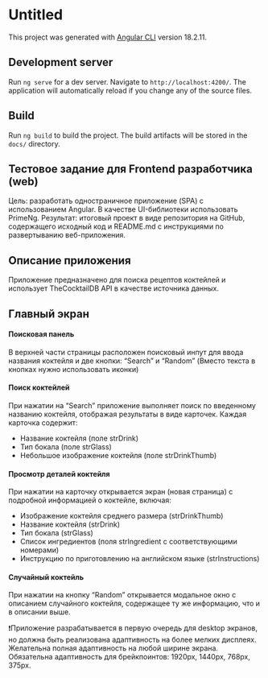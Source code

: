 # Untitled

This project was generated with [Angular CLI](https://github.com/angular/angular-cli) version 18.2.11.

## Development server

Run `ng serve` for a dev server. Navigate to `http://localhost:4200/`. The application will automatically reload if you change any of the
source files.

## Build

Run `ng build` to build the project. The build artifacts will be stored in the `docs/` directory.

## Тестовое задание для Frontend разработчика (web)

Цель: разработать одностраничное приложение (SPA) с использованием Angular. В качестве UI-библиотеки использовать PrimeNg.
Результат: итоговый проект в виде репозитория на GitHub, содержащего исходный код и README.md с инструкциями по развертыванию веб-приложения.

## Описание приложения
Приложение предназначено для поиска рецептов коктейлей и использует TheCocktailDB API в качестве источника данных.

## Главный экран
#### Поисковая панель
В верхней части страницы расположен поисковый инпут для ввода названия коктейля и две кнопки: “Search” и “Random” (Вместо текста в кнопках нужно использовать иконки)

#### Поиск коктейлей
При нажатии на “Search” приложение выполняет поиск по введенному названию коктейля, отображая результаты в виде карточек.
Каждая карточка содержит:
- Название коктейля (поле strDrink)
- Тип бокала (поле strGlass)
- Небольшое изображение коктейля (поле strDrinkThumb)
#### Просмотр деталей коктейля
При нажатии на карточку открывается экран (новая страница) с подробной информацией о коктейле, включая:
- Изображение коктейля среднего размера (strDrinkThumb)
- Название коктейля (strDrink)
- Тип бокала (strGlass)
- Список ингредиентов (поля strIngredient с соответствующими номерами)
- Инструкцию по приготовлению на английском языке (strInstructions)
#### Случайный коктейль
При нажатии на кнопку “Random” открывается модальное окно с описанием случайного коктейля, содержащее ту же информацию, что и в описании выше.

❗Приложение разрабатывается в первую очередь для desktop экранов, но должна быть реализована адаптивность на более мелких дисплеях.
Желательна полная адаптивность на любой ширине экрана.
Обязательна адаптивность для брейкпоинтов: 1920px, 1440px, 768px, 375px.
